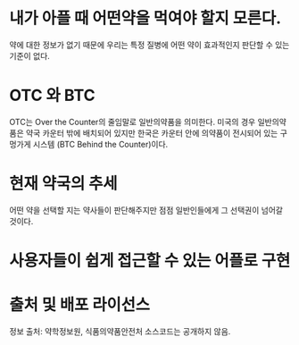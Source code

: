 # 내가 아플 때 어떤약을 먹여야 할지 모른다.
약에 대한 정보가 없기 때문에 우리는 특정 질병에 어떤 약이 효과적인지 판단할 수 있는 기준이 없다. 

# OTC 와 BTC
OTC는 Over the Counter의 줄임말로 일반의약품을 의미한다. 미국의 경우 일반의약품은 약국 카운터 밖에 배치되어 있지만 한국은 카운터 안에 의약품이 전시되어 있는 구멍가게 시스템 (BTC Behind the Counter)이다.

# 현재 약국의 추세
어떤 약을 선택할 지는 약사들이 판단해주지만 점점 일반인들에게 그 선택권이 넘어갈 것이다.

# 사용자들이 쉽게 접근할 수 있는 어플로 구현

# 출처 및 배포 라이선스
정보 출처: 약학정보원, 식품의약품안전처
소스코드는 공개하지 않음.


